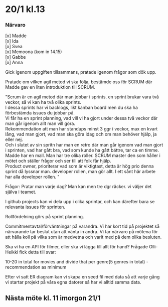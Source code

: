 # 20/1 kl.13

### Närvaro
[x] Madde  
[x] Ida  
[x] Svea  
[x] Memoona (kom in 14.15)  
[x] Gabbe  
[x] Anna  

Gick igenom uppgiften tillsammans, pratade igenom frågor som dök upp.  

Pratade om vilken agil metod vi ska följa, bestämde oss för SCRUM där Madde gav en liten introduktion till SCRUM.

"Scrum är en agil metod där man jobbar i sprints. en sprint brukar vara två veckor, så vi kan ha två olika sprints.  
I dessa sprints har vi backlogs, likt kanban board men du ska ha förbestämda issues du jobbar på.  
Vi får ha en sprint planning, vad vill vi ha gjort under dessa två veckor där man går igenom allt man vill göra.  
Rekommendation att man har standups minst 3 ggr i veckor, max en kvart lång, vad man gjort, vad man ska göra idag och om man behöver hjälp, ja eller nej.  
Och i slutet av sin spritn har man en retro där man går igenom vad man gjort i sprinten, vad har gått bra, vad som kunde ha gått bättre, tar ca en timme.  
Madde har en mall. Man har tre olika roller. SCRUM master den som håller i mötet och ställer frågor och ser till att folk får hjälp.  
Product owner, prioriterar vad som är viktigtast, detta är hög prio denna sprint då lyssnar man. developer rollen, man gör allt. I ett sånt här arbete har alla developer rollen. "

Frågor:
Pratar man varje dag? Man kan men tre dgr räcker. vi väljer det själva i teamet.  

I github projects kan vi dela upp i olika sprintar, och kan därefter bara se relevanta issues för sprinten.  

Rollfördelning görs på sprint planning.  

Commitmentavtal/förväntningar på varandra. Vi har kort tid på projektet så närvarande tar beslut utan att vänta in andra. Vi tar närvaro på mötena för att hålla koll på vilka som är medvetna och varit med på dem olika besluten.

Ska vi ha en API för filmer, eller ska vi lägga till allt för hand? Frågade Olli-Heikki fick detta till svar:  

10-20 in total for movies and divide that per genre(5 genres in total) -recommendation as minimum  

Efter vi satt ER diagram kan vi skapa en seed fil med data så att varje gång vi startar projekt på våra egna datorer så har vi alltid samma data.

## Nästa möte kl. 11 imorgon 21/1